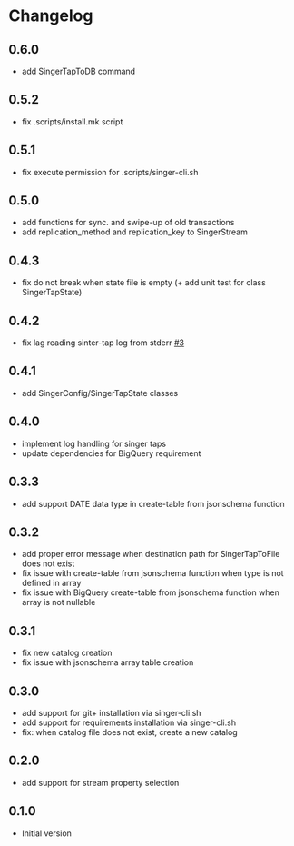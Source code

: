 # Changelog

## 0.6.0

- add SingerTapToDB command

## 0.5.2

- fix .scripts/install.mk script

## 0.5.1

- fix execute permission for .scripts/singer-cli.sh

## 0.5.0

- add functions for sync. and swipe-up of old transactions
- add replication_method and replication_key to SingerStream

## 0.4.3

- fix do not break when state file is empty (+ add unit test for class SingerTapState)

## 0.4.2

- fix lag reading sinter-tap log from stderr [#3](https://github.com/hz-lschick/mara-singer/issues/3)

## 0.4.1

- add SingerConfig/SingerTapState classes

## 0.4.0

- implement log handling for singer taps
- update dependencies for BigQuery requirement

## 0.3.3

- add support DATE data type in create-table from jsonschema function

## 0.3.2

- add proper error message when destination path for SingerTapToFile does not exist
- fix issue with create-table from jsonschema function when type is not defined in array
- fix issue with BigQuery create-table from jsonschema function when array is not nullable

## 0.3.1

- fix new catalog creation
- fix issue with jsonschema array table creation

## 0.3.0

- add support for git+ installation via singer-cli.sh
- add support for requirements installation via singer-cli.sh
- fix: when catalog file does not exist, create a new catalog

## 0.2.0

- add support for stream property selection

## 0.1.0

- Initial version
